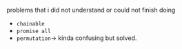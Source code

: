 problems that i did not understand or could not finish doing

- `chainable`
- `promise all`
- `permutation`-> kinda confusing but solved.
